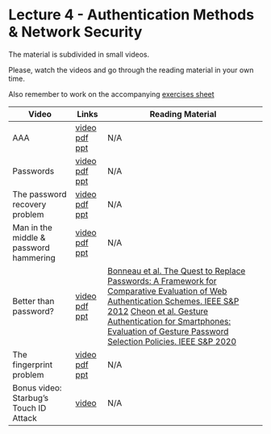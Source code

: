 # Lecture 4 - Authentication Methods & Network Security

The material is subdivided in small videos.

Please, watch the videos and go through the reading material in your own time.

Also remember to work on the accompanying [exercises sheet](../exercises/EXERCISE4.md)

| Video                   | Links                     |        Reading Material                                                                                                                                                                                      |
|-------------------------|---------------------------|----------------------------------------------------------------------------------------------------------------------------------------------------------------------------------------------|
| AAA | [video]() [pdf]() [ppt]() | N/A |
| Passwords | [video]() [pdf]() [ppt]() | N/A |
| The password recovery problem | [video]() [pdf]() [ppt]() | N/A |
| Man in the middle & password hammering | [video]() [pdf]() [ppt]() | N/A |
| Better than password? | [video]() [pdf]() [ppt]() | [Bonneau et al. The Quest to Replace Passwords: A Framework for Comparative Evaluation of Web Authentication Schemes. IEEE S&P 2012](../materials/lecture4/2012-sp.pdf) [ Cheon et al. Gesture Authentication for Smartphones: Evaluation of Gesture Password Selection Policies. IEEE S&P 2020](../materials/lecture4/2020-sp.pdf)|
| The fingerprint problem | [video]() [pdf]() [ppt]() | N/A |
| Bonus video: Starbug’s Touch ID Attack | [video](https://vimeo.com/75324765) | N/A |
